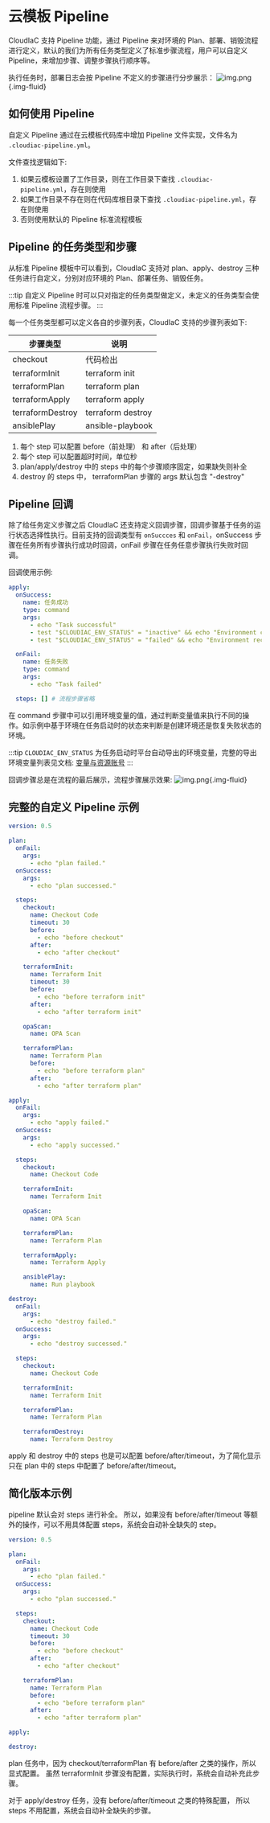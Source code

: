# 云模板 Pipeline

CloudIaC 支持 Pipeline 功能，通过 Pipeline 来对环境的 Plan、部署、销毁流程进行定义，默认的我们为所有任务类型定义了标准步骤流程，用户可以自定义 Pipeline，来增加步骤、调整步骤执行顺序等。

执行任务时，部署日志会按 Pipeline 不定义的步骤进行分步展示：
![img.png](../images/pipeline1.png){.img-fluid}

## 如何使用 Pipeline

自定义 Pipeline 通过在云模板代码库中增加 Pipeline 文件实现，文件名为 `.cloudiac-pipeline.yml`。

文件查找逻辑如下:

1. 如果云模板设置了工作目录，则在工作目录下查找 `.cloudiac-pipeline.yml`，存在则使用
2. 如果工作目录不存在则在代码库根目录下查找 `.cloudiac-pipeline.yml`，存在则使用
3. 否则使用默认的 Pipeline 标准流程模板

## Pipeline 的任务类型和步骤

从标准 Pipeline 模板中可以看到，CloudIaC 支持对 plan、apply、destroy 三种任务进行自定义，分别对应环境的 Plan、部署任务、销毁任务。

:::tip
自定义 Pipeline 时可以只对指定的任务类型做定义，未定义的任务类型会使用标准 Pipeline 流程步骤。
:::

每一个任务类型都可以定义各自的步骤列表，CloudIaC 支持的步骤列表如下:

| 步骤类型         | 说明              |
| ---------------- | ----------------- |
| checkout         | 代码检出          |
| terraformInit    | terraform init    |
| terraformPlan    | terraform plan    |
| terraformApply   | terraform apply   |
| terraformDestroy | terraform destroy |
| ansiblePlay      | ansible-playbook  |

1. 每个 step 可以配置 before（前处理） 和 after（后处理）
2. 每个 step 可以配置超时时间，单位秒
3. plan/apply/destroy 中的 steps 中的每个步骤顺序固定，如果缺失则补全
4. destroy 的 steps 中， terraformPlan 步骤的 args 默认包含 "-destroy"

## Pipeline 回调

除了给任务定义步骤之后 CloudIaC 还支持定义回调步骤，回调步骤基于任务的运行状态选择性执行。目前支持的回调类型有 `onSuccces` 和 `onFail`，onSuccess 步骤在任务所有步骤执行成功时回调，onFail 步骤在任务任意步骤执行失败时回调。

回调使用示例:

```yaml
apply:
  onSuccess:
    name: 任务成功
    type: command
    args:
      - echo "Task successful"
      - test "$CLOUDIAC_ENV_STATUS" = "inactive" && echo "Environment created"
      - test "$CLOUDIAC_ENV_STATUS" = "failed" && echo "Environment recovered"

  onFail:
    name: 任务失败
    type: command
    args:
      - echo "Task failed"

  steps: [] # 流程步骤省略
```

在 command 步骤中可以引用环境变量的值，通过判断变量值来执行不同的操作。如示例中基于环境在任务启动时的状态来判断是创建环境还是恢复失败状态的环境。

:::tip
`CLOUDIAC_ENV_STATUS` 为任务启动时平台自动导出的环境变量，完整的导出环境变量列表见文档: [变量与资源账号](../res-account-variable/)
:::

回调步骤总是在流程的最后展示，流程步骤展示效果:
![img.png](../images/pipeline2.png){.img-fluid}

## 完整的自定义 Pipeline 示例

```yaml
version: 0.5

plan:
  onFail:
    args:
      - echo "plan failed."
  onSuccess:
    args:
      - echo "plan successed."

  steps:
    checkout:
      name: Checkout Code
      timeout: 30
      before:
        - echo "before checkout"
      after:
        - echo "after checkout"

    terraformInit:
      name: Terraform Init
      timeout: 30
      before:
        - echo "before terraform init"
      after:
        - echo "after terraform init"

    opaScan:
      name: OPA Scan

    terraformPlan:
      name: Terraform Plan
      before:
        - echo "before terraform plan"
      after:
        - echo "after terraform plan"

apply:
  onFail:
    args:
      - echo "apply failed."
  onSuccess:
    args:
      - echo "apply successed."

  steps:
    checkout:
      name: Checkout Code

    terraformInit:
      name: Terraform Init

    opaScan:
      name: OPA Scan

    terraformPlan:
      name: Terraform Plan

    terraformApply:
      name: Terraform Apply

    ansiblePlay:
      name: Run playbook

destroy:
  onFail:
    args:
      - echo "destroy failed."
  onSuccess:
    args:
      - echo "destroy successed."

  steps:
    checkout:
      name: Checkout Code

    terraformInit:
      name: Terraform Init

    terraformPlan:
      name: Terraform Plan

    terraformDestroy:
      name: Terraform Destroy
```

apply 和 destroy 中的 steps 也是可以配置 before/after/timeout，为了简化显示只在 plan 中的 steps 中配置了 before/after/timeout。

## 简化版本示例

pipeline 默认会对 steps 进行补全。
所以，如果没有 before/after/timeout 等额外的操作，可以不用具体配置 steps，系统会自动补全缺失的 step。

```yaml
version: 0.5

plan:
  onFail:
    args:
      - echo "plan failed."
  onSuccess:
    args:
      - echo "plan successed."

  steps:
    checkout:
      name: Checkout Code
      timeout: 30
      before:
        - echo "before checkout"
      after:
        - echo "after checkout"

    terraformPlan:
      name: Terraform Plan
      before:
        - echo "before terraform plan"
      after:
        - echo "after terraform plan"

apply:

destroy:
```

plan 任务中，因为 checkout/terraformPlan 有 before/after 之类的操作，所以显式配置。
虽然 terraformInit 步骤没有配置，实际执行时，系统会自动补充此步骤。

对于 apply/destroy 任务，没有 before/after/timeout 之类的特殊配置，
所以 steps 不用配置，系统会自动补全缺失的步骤。
